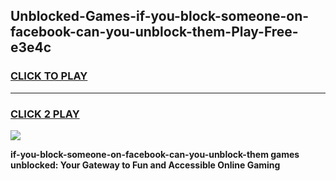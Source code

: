 
## Unblocked-Games-if-you-block-someone-on-facebook-can-you-unblock-them-Play-Free-e3e4c
<h3>
<a href="https://premium76.site?title=if-you-block-someone-on-facebook-can-you-unblock-them&ref=18A1">CLICK TO PLAY</a></h3>
<hr>

<h3>
<a href="https://premium76.site?title=if-you-block-someone-on-facebook-can-you-unblock-them&ref=18A1">CLICK 2 PLAY</a>
  
</h3>

<a href="https://premium76.site?title=if-you-block-someone-on-facebook-can-you-unblock-them&ref=18A1"><img src="https://clearcache.store/games.png"></a>


**if-you-block-someone-on-facebook-can-you-unblock-them games unblocked: Your Gateway to Fun and Accessible Online Gaming**
